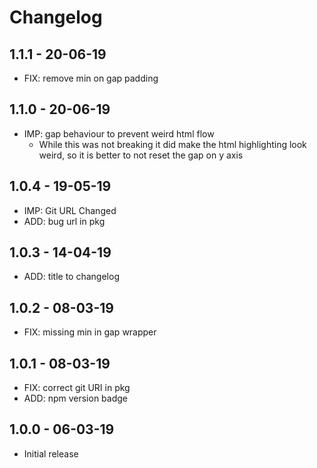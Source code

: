 # Changelog

## 1.1.1 - 20-06-19
* FIX: remove min on gap padding

## 1.1.0 - 20-06-19
* IMP: gap behaviour to prevent weird html flow
  * While this was not breaking it did make the html highlighting look weird,
    so it is better to not reset the gap on y axis

## 1.0.4 - 19-05-19
* IMP: Git URL Changed
* ADD: bug url in pkg

## 1.0.3 - 14-04-19
* ADD: title to changelog

## 1.0.2 - 08-03-19
* FIX: missing min in gap wrapper

## 1.0.1 - 08-03-19
* FIX: correct git URI in pkg
* ADD: npm version badge

## 1.0.0 - 06-03-19
* Initial release
